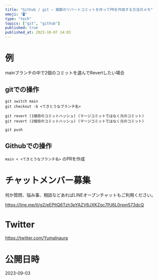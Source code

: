 ```yaml
---
title: "Github / git – 複数のリバートコミットを作ってPRを作成する方法のメモ"
emoji: "🖥"
type: "tech"
topics: ["git", "github"]
published: true
published_at: 2023-10-07 14:03
---
```


# 例

mainブランチの中で2個のコミットを選んでRevertしたい場合

## gitでの操作

```
git switch main
git checkout -b <てきとうなブランチ名>

git revert (1個目のコミットハッシュ) (マージコミットではなく元のコミット)
git revert (2個目のコミットハッシュ) (マージコミットではなく元のコミット)

git push
```



## Githubでの操作

`main < <てきとうなブランチ名>` のPRを作成



# チャットメンバー募集


何か質問、悩み事、相談などあればLINEオープンチャットもご利用ください。

https://line.me/ti/g2/eEPltQ6Tzh3pYAZV8JXKZqc7PJ6L0rpm573dcQ


# Twitter

https://twitter.com/YumaInaura


# 公開日時

2023-09-03
